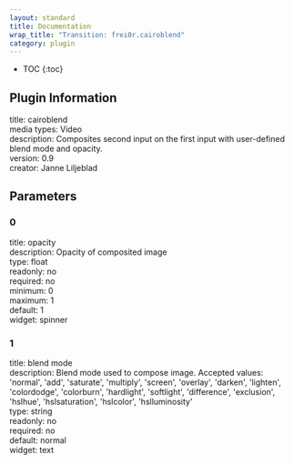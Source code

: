 ```yaml
---
layout: standard
title: Documentation
wrap_title: "Transition: frei0r.cairoblend"
category: plugin
---
```

* TOC
{:toc}

## Plugin Information

title: cairoblend  
media types:
Video  
description: Composites second input on the first input with user-defined blend mode and opacity.  
version: 0.9  
creator: Janne Liljeblad  

## Parameters

### 0

title: opacity    
description:
Opacity of composited image  
type: float  
readonly: no  
required: no  
minimum: 0  
maximum: 1  
default: 1  
widget: spinner  

### 1

title: blend mode    
description:
Blend mode used to compose image. Accepted values: &#39;normal&#39;, &#39;add&#39;, &#39;saturate&#39;, &#39;multiply&#39;, &#39;screen&#39;, &#39;overlay&#39;, &#39;darken&#39;, &#39;lighten&#39;, &#39;colordodge&#39;, &#39;colorburn&#39;, &#39;hardlight&#39;, &#39;softlight&#39;, &#39;difference&#39;, &#39;exclusion&#39;, &#39;hslhue&#39;, &#39;hslsaturation&#39;, &#39;hslcolor&#39;, &#39;hslluminosity&#39;  
type: string  
readonly: no  
required: no  
default: normal  
widget: text  

